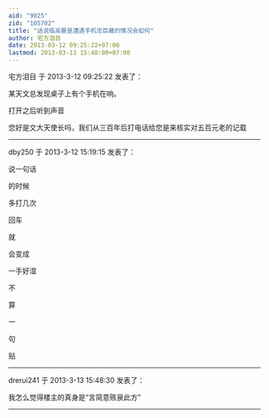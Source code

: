 ```yaml
---
aid: "9025"
zid: "105702"
title: "话说临高要是遭遇手机忠臣藏的情况会如何"
author: 宅方泪目
date: 2013-03-12 09:25:22+07:00
lastmod: 2013-03-13 15:48:00+07:00
---
```


宅方泪目 于 2013-3-12 09:25:22 发表了：

某天文总发现桌子上有个手机在响。

打开之后听到声音

您好是文大天使长吗，我们从三百年后打电话给您是来核实对五百元老的记载

---

dby250 于 2013-3-12 15:19:15 发表了：

说一句话

的时候

多打几次

回车

就

会变成

一手好湿

不

算

一

句

贴

---

drerui241 于 2013-3-13 15:48:30 发表了：

我怎么觉得楼主的真身是“言简意赅泉此方”

---
